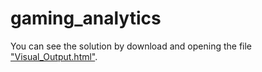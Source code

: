 # gaming_analytics


You can see the solution by download and opening the file ["Visual_Output.html"](https://github.com/littlechepa/gaming_analytics/blob/master/Visual_Output.html).
